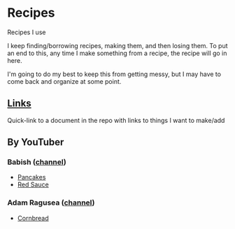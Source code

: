 # Recipes
Recipes I use

I keep finding/borrowing recipes, making them, and then losing them. To put an end to this, any time I make something from a recipe, the recipe will go in here.

I'm going to do my best to keep this from getting messy, but I may have to come back and organize at some point.

## [Links](Links.md)
Quick-link to a document in the repo with links to things I want to make/add

## By YouTuber
### Babish ([channel](https://www.youtube.com/user/bgfilms))
* [Pancakes](pancakes.md)
* [Red Sauce](RedSauce.md)

### Adam Ragusea ([channel](https://www.youtube.com/channel/UC9_p50tH3WmMslWRWKnM7dQ))
* [Cornbread](cornbread.md)
